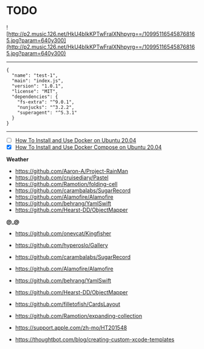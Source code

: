 # TODO

![http://p2.music.126.net/HkU4bIkKPTwFralXNhpyrg==/109951165458768165.jpg?param=640y300](http://p2.music.126.net/HkU4bIkKPTwFralXNhpyrg==/109951165458768165.jpg?param=640y300)

---

```
{
  "name": "test-1",
  "main": "index.js",
  "version": "1.0.1",
  "license": "MIT",
  "dependencies": {
    "fs-extra": "^9.0.1",
    "nunjucks": "^3.2.2",
    "superagent": "^5.3.1"
  }
}
```

---

- [ ] [How To Install and Use Docker on Ubuntu 20.04](https://www.digitalocean.com/community/tutorials/how-to-install-and-use-docker-on-ubuntu-20-04)
- [x] [How To Install and Use Docker Compose on Ubuntu 20.04](https://www.digitalocean.com/community/tutorials/how-to-install-and-use-docker-compose-on-ubuntu-20-04)

**Weather**

* https://github.com/Aaron-A/Project-RainMan
* https://github.com/cruisediary/Pastel
* https://github.com/Ramotion/folding-cell
* https://github.com/carambalabs/SugarRecord
* https://github.com/Alamofire/Alamofire
* https://github.com/behrang/YamlSwift
* https://github.com/Hearst-DD/ObjectMapper

**@_@**

* https://github.com/onevcat/Kingfisher
* https://github.com/hyperoslo/Gallery
* https://github.com/carambalabs/SugarRecord
* https://github.com/Alamofire/Alamofire
* https://github.com/behrang/YamlSwift
* https://github.com/Hearst-DD/ObjectMapper
* https://github.com/filletofish/CardsLayout
* https://github.com/Ramotion/expanding-collection

* https://support.apple.com/zh-mo/HT201548
* https://thoughtbot.com/blog/creating-custom-xcode-templates
